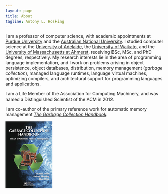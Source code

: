 ```yaml
---
layout: page
title: About
tagline: Antony L. Hosking
---
```


I am a professor of computer science, with academic appointments at [Purdue
University](http://www.cs.purdue.edu/people/hosking) and the [Australian
National University](http://cs.anu.edu.au/user/3893).  I studied computer
science at the [University of Adelaide](http://cs.adelaide.edu.au), the
[University of Waikato](http://cs.waikato.ac.nz), and the [University of
Massachusetts at Ahmerst](www.cs.umass.edu), receiving BSc, MSc, and PhD
degrees, respectively.  My research interests lie in the area of programming
language implementation, and I work on problems arising in object persistence,
object databases, distribution, memory management (*garbage collection*),
managed language runtimes, language virtual machines, optimizing compilers,
and architectural support for programming languages and applications.

I am a Life Member of the Association for Computing Machinery, and was named a
Distinguished Scientist of the ACM in 2012.

I am co-author of the primary reference work for automatic memory management
[*The Garbage Collection Handbook*](http://gchandbook.org).

[![GC Handbook](img/GCHandbook.png)](http://gchandbook.org)
